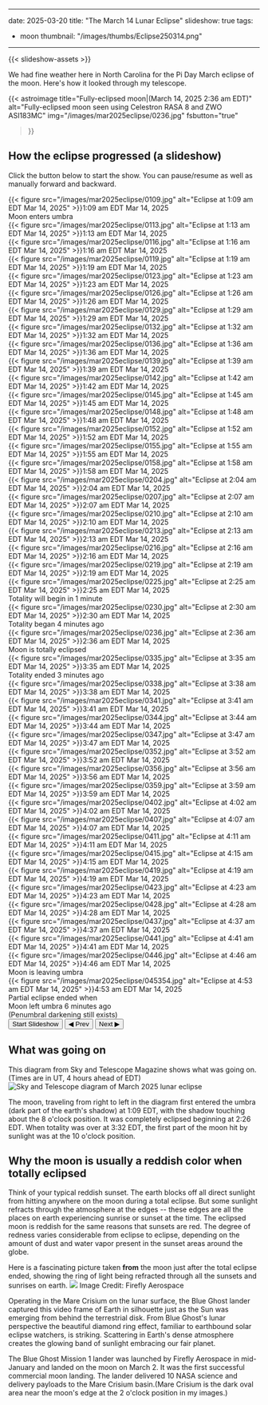 ------
date: 2025-03-20
title: "The March 14 Lunar Eclipse"
slideshow: true
tags:
- moon
thumbnail: "/images/thumbs/Eclipse250314.png"
---
 
{{< slideshow-assets >}}


We had fine weather here in North Carolina for the Pi Day March eclipse of the moon. Here's how it looked through my telescope.

<!--more-->
{{< astroimage
title="Fully-eclipsed moon|(March 14, 2025 2:36 am EDT)"
   alt="Fully-eclipsed moon seen using Celestron RASA 8 and ZWO ASI183MC"
   img="/images/mar2025eclipse/0236.jpg"
   fsbutton="true"
>}}

## How the eclipse progressed (a slideshow)
Click the button below to start the show. You can pause/resume as well as manually forward and backward.
<div class="slideshow-container">
<div class="slideshow">
<div class="slide">{{< figure src="/images/mar2025eclipse/0109.jpg" alt="Eclipse at 1:09 am EDT Mar 14, 2025" >}}<span class="caption">1:09 am EDT Mar 14, 2025<br>Moon enters umbra</span></div>
<div class="slide">{{< figure src="/images/mar2025eclipse/0113.jpg" alt="Eclipse at 1:13 am EDT Mar 14, 2025" >}}<span class="caption">1:13 am EDT Mar 14, 2025</span></div>
<div class="slide">{{< figure src="/images/mar2025eclipse/0116.jpg" alt="Eclipse at 1:16 am EDT Mar 14, 2025" >}}<span class="caption">1:16 am EDT Mar 14, 2025</span></div>
<div class="slide">{{< figure src="/images/mar2025eclipse/0119.jpg" alt="Eclipse at 1:19 am EDT Mar 14, 2025" >}}<span class="caption">1:19 am EDT Mar 14, 2025</span></div>
<div class="slide">{{< figure src="/images/mar2025eclipse/0123.jpg" alt="Eclipse at 1:23 am EDT Mar 14, 2025" >}}<span class="caption">1:23 am EDT Mar 14, 2025</span></div>
<div class="slide">{{< figure src="/images/mar2025eclipse/0126.jpg" alt="Eclipse at 1:26 am EDT Mar 14, 2025" >}}<span class="caption">1:26 am EDT Mar 14, 2025</span></div>
<div class="slide">{{< figure src="/images/mar2025eclipse/0129.jpg" alt="Eclipse at 1:29 am EDT Mar 14, 2025" >}}<span class="caption">1:29 am EDT Mar 14, 2025</span></div>
<div class="slide">{{< figure src="/images/mar2025eclipse/0132.jpg" alt="Eclipse at 1:32 am EDT Mar 14, 2025" >}}<span class="caption">1:32 am EDT Mar 14, 2025</span></div>
<div class="slide">{{< figure src="/images/mar2025eclipse/0136.jpg" alt="Eclipse at 1:36 am EDT Mar 14, 2025" >}}<span class="caption">1:36 am EDT Mar 14, 2025</span></div>
<div class="slide">{{< figure src="/images/mar2025eclipse/0139.jpg" alt="Eclipse at 1:39 am EDT Mar 14, 2025" >}}<span class="caption">1:39 am EDT Mar 14, 2025</span></div>
<div class="slide">{{< figure src="/images/mar2025eclipse/0142.jpg" alt="Eclipse at 1:42 am EDT Mar 14, 2025" >}}<span class="caption">1:42 am EDT Mar 14, 2025</span></div>
<div class="slide">{{< figure src="/images/mar2025eclipse/0145.jpg" alt="Eclipse at 1:45 am EDT Mar 14, 2025" >}}<span class="caption">1:45 am EDT Mar 14, 2025</span></div>
<div class="slide">{{< figure src="/images/mar2025eclipse/0148.jpg" alt="Eclipse at 1:48 am EDT Mar 14, 2025" >}}<span class="caption">1:48 am EDT Mar 14, 2025</span></div>
<div class="slide">{{< figure src="/images/mar2025eclipse/0152.jpg" alt="Eclipse at 1:52 am EDT Mar 14, 2025" >}}<span class="caption">1:52 am EDT Mar 14, 2025</span></div>
<div class="slide">{{< figure src="/images/mar2025eclipse/0155.jpg" alt="Eclipse at 1:55 am EDT Mar 14, 2025" >}}<span class="caption">1:55 am EDT Mar 14, 2025</span></div>
<div class="slide">{{< figure src="/images/mar2025eclipse/0158.jpg" alt="Eclipse at 1:58 am EDT Mar 14, 2025" >}}<span class="caption">1:58 am EDT Mar 14, 2025</span></div>
<div class="slide">{{< figure src="/images/mar2025eclipse/0204.jpg" alt="Eclipse at 2:04 am EDT Mar 14, 2025" >}}<span class="caption">2:04 am EDT Mar 14, 2025</span></div>
<div class="slide">{{< figure src="/images/mar2025eclipse/0207.jpg" alt="Eclipse at 2:07 am EDT Mar 14, 2025" >}}<span class="caption">2:07 am EDT Mar 14, 2025</span></div>
<div class="slide">{{< figure src="/images/mar2025eclipse/0210.jpg" alt="Eclipse at 2:10 am EDT Mar 14, 2025" >}}<span class="caption">2:10 am EDT Mar 14, 2025</span></div>
<div class="slide">{{< figure src="/images/mar2025eclipse/0213.jpg" alt="Eclipse at 2:13 am EDT Mar 14, 2025" >}}<span class="caption">2:13 am EDT Mar 14, 2025</span></div>
<div class="slide">{{< figure src="/images/mar2025eclipse/0216.jpg" alt="Eclipse at 2:16 am EDT Mar 14, 2025" >}}<span class="caption">2:16 am EDT Mar 14, 2025</span></div>
<div class="slide">{{< figure src="/images/mar2025eclipse/0219.jpg" alt="Eclipse at 2:19 am EDT Mar 14, 2025" >}}<span class="caption">2:19 am EDT Mar 14, 2025</span></div>
<div class="slide">{{< figure src="/images/mar2025eclipse/0225.jpg" alt="Eclipse at 2:25 am EDT Mar 14, 2025" >}}<span class="caption">2:25 am EDT Mar 14, 2025<br>Totality will begin in 1 minute</span></div>
<div class="slide" data-duration="2000">{{< figure src="/images/mar2025eclipse/0230.jpg" alt="Eclipse at 2:30 am EDT Mar 14, 2025" >}}<span class="caption">2:30 am EDT Mar 14, 2025<br>Totality began 4 minutes ago</span></div>
<div class="slide" data-duration="4000">{{< figure src="/images/mar2025eclipse/0236.jpg" alt="Eclipse at 2:36 am EDT Mar 14, 2025" >}}<span class="caption">2:36 am EDT Mar 14, 2025<br>Moon is totally eclipsed</span></div>
<div class="slide">{{< figure src="/images/mar2025eclipse/0335.jpg" alt="Eclipse at 3:35 am EDT Mar 14, 2025" >}}<span class="caption">3:35 am EDT Mar 14, 2025<br>Totality ended 3 minutes ago</span></div>
<div class="slide">{{< figure src="/images/mar2025eclipse/0338.jpg" alt="Eclipse at 3:38 am EDT Mar 14, 2025" >}}<span class="caption">3:38 am EDT Mar 14, 2025</span></div>
<div class="slide">{{< figure src="/images/mar2025eclipse/0341.jpg" alt="Eclipse at 3:41 am EDT Mar 14, 2025" >}}<span class="caption">3:41 am EDT Mar 14, 2025</span></div>
<div class="slide">{{< figure src="/images/mar2025eclipse/0344.jpg" alt="Eclipse at 3:44 am EDT Mar 14, 2025" >}}<span class="caption">3:44 am EDT Mar 14, 2025</span></div>
<div class="slide">{{< figure src="/images/mar2025eclipse/0347.jpg" alt="Eclipse at 3:47 am EDT Mar 14, 2025" >}}<span class="caption">3:47 am EDT Mar 14, 2025</span></div>
<div class="slide">{{< figure src="/images/mar2025eclipse/0352.jpg" alt="Eclipse at 3:52 am EDT Mar 14, 2025" >}}<span class="caption">3:52 am EDT Mar 14, 2025</span></div>
<div class="slide">{{< figure src="/images/mar2025eclipse/0356.jpg" alt="Eclipse at 3:56 am EDT Mar 14, 2025" >}}<span class="caption">3:56 am EDT Mar 14, 2025</span></div>
<div class="slide">{{< figure src="/images/mar2025eclipse/0359.jpg" alt="Eclipse at 3:59 am EDT Mar 14, 2025" >}}<span class="caption">3:59 am EDT Mar 14, 2025</span></div>
<div class="slide">{{< figure src="/images/mar2025eclipse/0402.jpg" alt="Eclipse at 4:02 am EDT Mar 14, 2025" >}}<span class="caption">4:02 am EDT Mar 14, 2025</span></div>
<div class="slide">{{< figure src="/images/mar2025eclipse/0407.jpg" alt="Eclipse at 4:07 am EDT Mar 14, 2025" >}}<span class="caption">4:07 am EDT Mar 14, 2025</span></div>
<div class="slide">{{< figure src="/images/mar2025eclipse/0411.jpg" alt="Eclipse at 4:11 am EDT Mar 14, 2025" >}}<span class="caption">4:11 am EDT Mar 14, 2025</span></div>
<div class="slide">{{< figure src="/images/mar2025eclipse/0415.jpg" alt="Eclipse at 4:15 am EDT Mar 14, 2025" >}}<span class="caption">4:15 am EDT Mar 14, 2025</span></div>
<div class="slide">{{< figure src="/images/mar2025eclipse/0419.jpg" alt="Eclipse at 4:19 am EDT Mar 14, 2025" >}}<span class="caption">4:19 am EDT Mar 14, 2025</span></div>
<div class="slide">{{< figure src="/images/mar2025eclipse/0423.jpg" alt="Eclipse at 4:23 am EDT Mar 14, 2025" >}}<span class="caption">4:23 am EDT Mar 14, 2025</span></div>
<div class="slide">{{< figure src="/images/mar2025eclipse/0428.jpg" alt="Eclipse at 4:28 am EDT Mar 14, 2025" >}}<span class="caption">4:28 am EDT Mar 14, 2025</span></div>
<div class="slide">{{< figure src="/images/mar2025eclipse/0437.jpg" alt="Eclipse at 4:37 am EDT Mar 14, 2025" >}}<span class="caption">4:37 am EDT Mar 14, 2025</span></div>
<div class="slide">{{< figure src="/images/mar2025eclipse/0441.jpg" alt="Eclipse at 4:41 am EDT Mar 14, 2025" >}}<span class="caption">4:41 am EDT Mar 14, 2025</span></div>
<div class="slide">{{< figure src="/images/mar2025eclipse/0446.jpg" alt="Eclipse at 4:46 am EDT Mar 14, 2025" >}}<span class="caption">4:46 am EDT Mar 14, 2025<br>Moon is leaving umbra</span></div>
<div class="slide">{{< figure src="/images/mar2025eclipse/045354.jpg" alt="Eclipse at 4:53 am EDT Mar 14, 2025" >}}<span class="caption">4:53 am EDT Mar 14, 2025<br>Partial eclipse ended when<br>Moon left umbra 6 minutes ago<br>(Penumbral darkening still exists)</span></div>
</div>

<div class="controls">
  <button id="slideshowControl" type="button">Start Slideshow</button>
  <button id="prevSlide" type="button">◀ Prev</button>
  <button id="nextSlide" type="button">Next ▶</button>
</div>
</div>

## What was going on
This diagram from Sky and Telescope Magazine shows what was going on. (Times are in UT, 4 hours ahead of EDT)
![Sky and Telescope diagram of March 2025 lunar eclipse](https://dq0hsqwjhea1.cloudfront.net/Lunar-eclipse-path-14-March-2025.png)

The moon, traveling from right to left in the diagram first entered the umbra (dark part of the earth's shadow) at 1:09 EDT, with the shadow
touching about the 8 o'clock position. It was completely eclipsed beginning at 2:26 EDT. When totality was over at 3:32 EDT, the first part of the moon hit by
sunlight was at the 10 o'clock position.

## Why the moon is usually a reddish color when totally eclipsed
Think of your typical reddish sunset.  The earth blocks off all direct sunlight from hitting anywhere on the moon during a total eclipse. But some sunlight refracts through the atmosphere at the edges -- these edges are all the places on earth experiencing sunrise or sunset at the time. The eclipsed moon is reddish for the same reasons that sunsets are red. The degree of redness varies considerable from eclipse to eclipse, depending on the amount of dust and water vapor present in the sunset areas around the globe.

Here is a fascinating picture taken **from** the moon just after the total eclipse ended, showing the ring of light being refracted through all the sunsets and sunrises on earth.
![](https://apod.nasa.gov/apod/image/2503/eclipse-shot-from-blue-ghost-mission-1.jpg)
Image Credit: Firefly Aerospace

Operating in the Mare Crisium on the lunar surface, the Blue Ghost lander captured this video frame of Earth in silhouette just as the Sun was emerging from behind the terrestrial disk. From Blue Ghost's lunar perspective the beautiful diamond ring effect, familiar to earthbound solar eclipse watchers, is striking. Scattering in Earth's dense atmosphere creates the glowing band of sunlight embracing our fair planet. 

The Blue Ghost Mission 1 lander was launched by Firefly Aerospace in mid-January and landed on the moon on March 2. It was the first successful commercial moon landing. The lander delivered 10 NASA science and delivery payloads to the Mare Crisium basin.(Mare Crisium is the dark oval area near the moon's edge at the 2 o'clock position in my images.)

